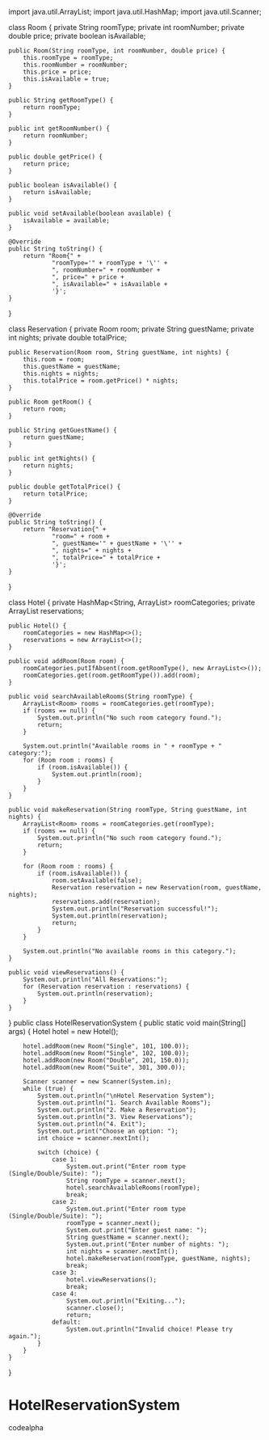 import java.util.ArrayList;
import java.util.HashMap;
import java.util.Scanner;

class Room {
    private String roomType;
    private int roomNumber;
    private double price;
    private boolean isAvailable;

    public Room(String roomType, int roomNumber, double price) {
        this.roomType = roomType;
        this.roomNumber = roomNumber;
        this.price = price;
        this.isAvailable = true;
    }

    public String getRoomType() {
        return roomType;
    }

    public int getRoomNumber() {
        return roomNumber;
    }

    public double getPrice() {
        return price;
    }

    public boolean isAvailable() {
        return isAvailable;
    }

    public void setAvailable(boolean available) {
        isAvailable = available;
    }

    @Override
    public String toString() {
        return "Room{" +
                "roomType='" + roomType + '\'' +
                ", roomNumber=" + roomNumber +
                ", price=" + price +
                ", isAvailable=" + isAvailable +
                '}';
    }
}

class Reservation {
    private Room room;
    private String guestName;
    private int nights;
    private double totalPrice;

    public Reservation(Room room, String guestName, int nights) {
        this.room = room;
        this.guestName = guestName;
        this.nights = nights;
        this.totalPrice = room.getPrice() * nights;
    }

    public Room getRoom() {
        return room;
    }

    public String getGuestName() {
        return guestName;
    }

    public int getNights() {
        return nights;
    }

    public double getTotalPrice() {
        return totalPrice;
    }

    @Override
    public String toString() {
        return "Reservation{" +
                "room=" + room +
                ", guestName='" + guestName + '\'' +
                ", nights=" + nights +
                ", totalPrice=" + totalPrice +
                '}';
    }
}

class Hotel {
    private HashMap<String, ArrayList<Room>> roomCategories;
    private ArrayList<Reservation> reservations;

    public Hotel() {
        roomCategories = new HashMap<>();
        reservations = new ArrayList<>();
    }

    public void addRoom(Room room) {
        roomCategories.putIfAbsent(room.getRoomType(), new ArrayList<>());
        roomCategories.get(room.getRoomType()).add(room);
    }

    public void searchAvailableRooms(String roomType) {
        ArrayList<Room> rooms = roomCategories.get(roomType);
        if (rooms == null) {
            System.out.println("No such room category found.");
            return;
        }

        System.out.println("Available rooms in " + roomType + " category:");
        for (Room room : rooms) {
            if (room.isAvailable()) {
                System.out.println(room);
            }
        }
    }

    public void makeReservation(String roomType, String guestName, int nights) {
        ArrayList<Room> rooms = roomCategories.get(roomType);
        if (rooms == null) {
            System.out.println("No such room category found.");
            return;
        }

        for (Room room : rooms) {
            if (room.isAvailable()) {
                room.setAvailable(false);
                Reservation reservation = new Reservation(room, guestName, nights);
                reservations.add(reservation);
                System.out.println("Reservation successful!");
                System.out.println(reservation);
                return;
            }
        }

        System.out.println("No available rooms in this category.");
    }

    public void viewReservations() {
        System.out.println("All Reservations:");
        for (Reservation reservation : reservations) {
            System.out.println(reservation);
        }
    }
}
public class HotelReservationSystem {
     public static void main(String[] args) {
        Hotel hotel = new Hotel();

        hotel.addRoom(new Room("Single", 101, 100.0));
        hotel.addRoom(new Room("Single", 102, 100.0));
        hotel.addRoom(new Room("Double", 201, 150.0));
        hotel.addRoom(new Room("Suite", 301, 300.0));

        Scanner scanner = new Scanner(System.in);
        while (true) {
            System.out.println("\nHotel Reservation System");
            System.out.println("1. Search Available Rooms");
            System.out.println("2. Make a Reservation");
            System.out.println("3. View Reservations");
            System.out.println("4. Exit");
            System.out.print("Choose an option: ");
            int choice = scanner.nextInt();

            switch (choice) {
                case 1:
                    System.out.print("Enter room type (Single/Double/Suite): ");
                    String roomType = scanner.next();
                    hotel.searchAvailableRooms(roomType);
                    break;
                case 2:
                    System.out.print("Enter room type (Single/Double/Suite): ");
                    roomType = scanner.next();
                    System.out.print("Enter guest name: ");
                    String guestName = scanner.next();
                    System.out.print("Enter number of nights: ");
                    int nights = scanner.nextInt();
                    hotel.makeReservation(roomType, guestName, nights);
                    break;
                case 3:
                    hotel.viewReservations();
                    break;
                case 4:
                    System.out.println("Exiting...");
                    scanner.close();
                    return;
                default:
                    System.out.println("Invalid choice! Please try again.");
            }
        }
    }
}



# HotelReservationSystem
codealpha
